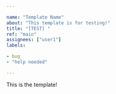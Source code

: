 ```yaml
---

name: "Template Name"
about: "This template is for testing!"
title: "[TEST] "
ref: "main"
assignees: ["user1"]
labels:

- bug
- "help needed"

---
```


This is the template!